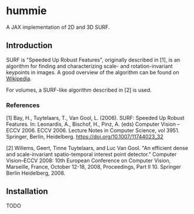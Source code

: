 # hummie

A JAX implementation of 2D and 3D SURF.

## Introduction

SURF is "Speeded Up Robust Features", originally described in [1], is an algorithm for finding and characterizing scale- and rotation-invariant keypoints in images.
A good overview of the algorithm can be found on [Wikipedia](https://en.wikipedia.org/wiki/Speeded_up_robust_features).

For volumes, a SURF-like algorithm described in [2] is used.

### References

[1] Bay, H., Tuytelaars, T., Van Gool, L. (2006). SURF: Speeded Up Robust Features. In: Leonardis, A., Bischof, H., Pinz, A. (eds) Computer Vision – ECCV 2006. ECCV 2006. Lecture Notes in Computer Science, vol 3951. Springer, Berlin, Heidelberg. https://doi.org/10.1007/11744023_32

[2] Willems, Geert, Tinne Tuytelaars, and Luc Van Gool. "An efficient dense and scale-invariant spatio-temporal interest point detector." Computer Vision–ECCV 2008: 10th European Conference on Computer Vision, Marseille, France, October 12-18, 2008, Proceedings, Part II 10. Springer Berlin Heidelberg, 2008.

## Installation

TODO
